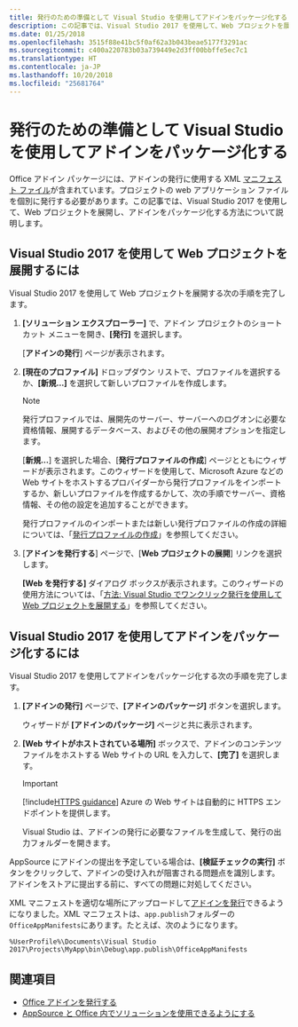 ```yaml
---
title: 発行のための準備として Visual Studio を使用してアドインをパッケージ化する| Microsoft Docs
description: この記事では、Visual Studio 2017 を使用して、Web プロジェクトを展開し、アドインをパッケージ化する方法について説明します。
ms.date: 01/25/2018
ms.openlocfilehash: 3515f88e41bc5f0af62a3b043beae5177f3291ac
ms.sourcegitcommit: c400a220783b03a739449e2d3ff00bbffe5ec7c1
ms.translationtype: HT
ms.contentlocale: ja-JP
ms.lasthandoff: 10/20/2018
ms.locfileid: "25681764"
---
```

# <a name="package-your-add-in-using-visual-studio-to-prepare-for-publishing"></a>発行のための準備として Visual Studio を使用してアドインをパッケージ化する

Office アドイン パッケージには、アドインの発行に使用する XML [マニフェスト ファイル](../develop/add-in-manifests.md)が含まれています。プロジェクトの web アプリケーション ファイルを個別に発行する必要があります。この記事では、Visual Studio 2017 を使用して、Web プロジェクトを展開し、アドインをパッケージ化する方法について説明します。

## <a name="to-deploy-your-web-project-using-visual-studio-2017"></a>Visual Studio 2017 を使用して Web プロジェクトを展開するには

Visual Studio 2017 を使用して Web プロジェクトを展開する次の手順を完了します。

1. **[ソリューション エクスプローラー]** で、アドイン プロジェクトのショートカット メニューを開き、**[発行]** を選択します。
    
    [**アドインの発行**] ページが表示されます。
    
2. **[現在のプロファイル]** ドロップダウン リストで、プロファイルを選択するか、**[新規…]** を選択して新しいプロファイルを作成します。
    
    > [!NOTE]
    > 発行プロファイルでは、展開先のサーバー、サーバーへのログオンに必要な資格情報、展開するデータベース、およびその他の展開オプションを指定します。

    [**新規...**] を選択した場合、[**発行プロファイルの作成**] ページとともにウィザードが表示されます。このウィザードを使用して、Microsoft Azure などの Web サイトをホストするプロバイダーから発行プロファイルをインポートするか、新しいプロファイルを作成するかして、次の手順でサーバー、資格情報、その他の設定を追加することができます。
    
    発行プロファイルのインポートまたは新しい発行プロファイルの作成の詳細については、「[発行プロファイルの作成](https://msdn.microsoft.com/library/dd465337.aspx#creating_a_profile)」を参照してください。
    
3. [**アドインを発行する**] ページで、[**Web プロジェクトの展開**] リンクを選択します。
    
    **[Web を発行する]** ダイアログ ボックスが表示されます。このウィザードの使用方法については、「[方法: Visual Studio でワンクリック発行を使用して Web プロジェクトを展開する](https://msdn.microsoft.com/library/dd465337.aspx)」を参照してください。
    

## <a name="to-package-your-add-in-using-visual-studio-2017"></a>Visual Studio 2017 を使用してアドインをパッケージ化するには

Visual Studio 2017 を使用してアドインをパッケージ化する次の手順を完了します。

1. **[アドインの発行]** ページで、**[アドインのパッケージ]** ボタンを選択します。
    
    ウィザードが **[アドインのパッケージ]** ページと共に表示されます。
    
2. **[Web サイトがホストされている場所]** ボックスで、アドインのコンテンツ ファイルをホストする Web サイトの URL を入力して、**[完了]** を選択します。
    
    > [!IMPORTANT]
    > [!include[HTTPS guidance](../includes/https-guidance.md)] Azure の Web サイトは自動的に HTTPS エンドポイントを提供します。

    Visual Studio は、アドインの発行に必要なファイルを生成して、発行の出力フォルダーを開きます。
    
AppSource にアドインの提出を予定している場合は、**[検証チェックの実行]** ボタンをクリックして、アドインの受け入れが阻害される問題点を識別します。 アドインをストアに提出する前に、すべての問題に対処してください。

XML マニフェストを適切な場所にアップロードして[アドインを発行](../publish/publish.md)できるようになりました。XML マニフェストは、`app.publish`フォルダーの`OfficeAppManifests`にあります。たとえば、次のようになります。

 `%UserProfile%\Documents\Visual Studio 2017\Projects\MyApp\bin\Debug\app.publish\OfficeAppManifests`


## <a name="see-also"></a>関連項目

- [Office アドインを発行する](../publish/publish.md)
- [AppSource と Office 内でソリューションを使用できるようにする](https://docs.microsoft.com/office/dev/store/submit-to-the-office-store)
    
